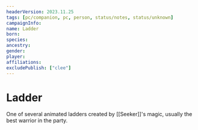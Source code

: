 ```yaml
---
headerVersion: 2023.11.25
tags: [pc/companion, pc, person, status/notes, status/unknown]
campaignInfo:
name: Ladder
born:
species:
ancestry:
gender:
player:
affiliations:
excludePublish: ["clee"]
---
```

# Ladder

One of several animated ladders created by [[Seeker]]'s magic, usually the best warrior in the party. 